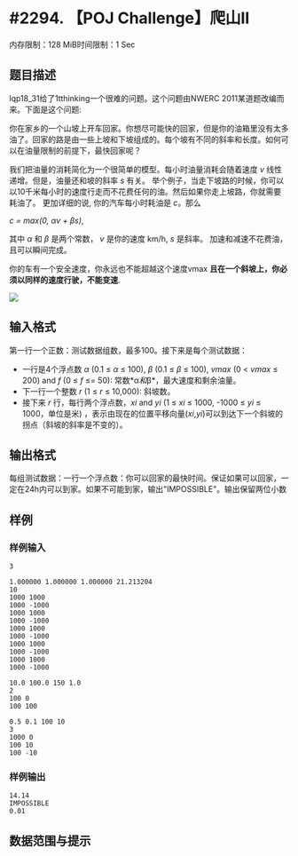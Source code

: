 # #2294. 【POJ Challenge】爬山II

内存限制：128 MiB时间限制：1 Sec

## 题目描述

lqp18_31给了1tthinking一个很难的问题。这个问题由NWERC 2011某道题改编而来。下面是这个问题:

你在家乡的一个山坡上开车回家。你想尽可能快的回家，但是你的油箱里没有太多油了。回家的路是由一些上坡和下坡组成的。每个坡有不同的斜率和长度。如何可以在油量限制的前提下，最快回家呢？

我们把油量的消耗简化为一个很简单的模型。每小时油量消耗会随着速度 *v* 线性递增。但是，油量还和坡的斜率 *s* 有关。 举个例子，当走下坡路的时候，你可以以10千米每小时的速度行走而不花费任何的油。然后如果你走上坡路，你就需要耗油了。 更加详细的说, 你的汽车每小时耗油是 *c*。那么

*c = max(0, &alpha;v + &beta;s)*,

其中 *&alpha;* 和 *&beta;* 是两个常数， *v* 是你的速度 km/h, *s* 是斜率。 加速和减速不花费油，且可以瞬间完成。

你的车有一个安全速度，你永远也不能超越这个速度vmax **且在一个斜坡上，你必须以同样的速度行驶，不能变速**.

![](http://media.openjudge.cn/images/g3204_1.jpg)

## 输入格式

第一行一个正数：测试数据组数，最多100。接下来是每个测试数据：

- 一行是4个浮点数 *&alpha;* (0.1 &le; *&alpha;* &le; 100), *&beta;* (0.1 &le; *&beta;* &le; 100), *vmax* (0 < *vmax* &le; 200) and *f* (0 &le; *f* &le;= 50): 常数*&alpha;*和*&beta;*，最大速度和剩余油量。
- 下一行一个整数 *r* (1 &le; *r* &le; 10,000): 斜坡数。
- 接下来 *r* 行，每行两个浮点数，*xi* and *yi* (1 &le; *xi* &le; 1000, -1000 &le; *yi* &le; 1000，单位是米) ，表示由现在的位置平移向量(*xi*,*yi*)可以到达下一个斜坡的拐点（斜坡的斜率是不变的）。

## 输出格式

  每组测试数据：一行一个浮点数：你可以回家的最快时间。保证如果可以回家，一定在24h内可以到家。如果不可能到家，输出"IMPOSSIBLE"。输出保留两位小数

## 样例

### 样例输入

    
    3
    
    1.000000 1.000000 1.000000 21.213204
    10
    1000 1000
    1000 -1000
    1000 1000
    1000 -1000
    1000 1000
    1000 -1000
    1000 1000
    1000 -1000
    1000 1000
    1000 -1000
    
    10.0 100.0 150 1.0
    2
    100 0
    100 100
    
    0.5 0.1 100 10
    3
    1000 0
    100 10
    100 -10
    

### 样例输出

    
    14.14
    IMPOSSIBLE
    0.01
    

## 数据范围与提示

